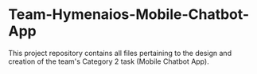 # Team-Hymenaios-Mobile-Chatbot-App
This project repository contains all files pertaining to the design and creation of the team's Category 2 task (Mobile Chatbot App).

